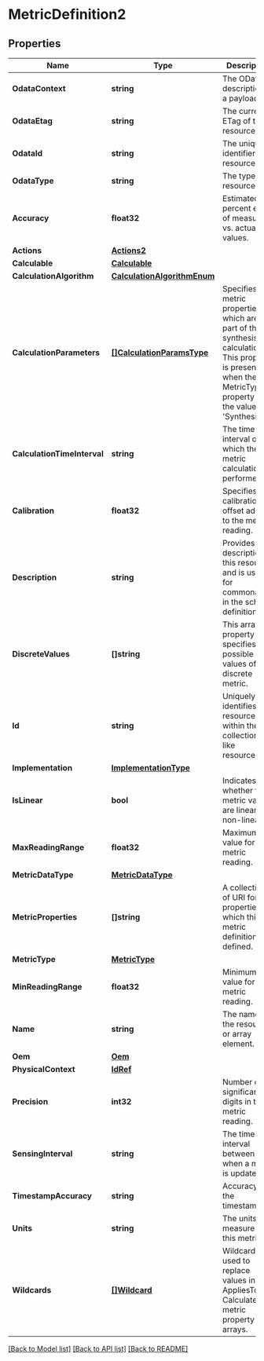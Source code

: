 # MetricDefinition2

## Properties
Name | Type | Description | Notes
------------ | ------------- | ------------- | -------------
**OdataContext** | **string** | The OData description of a payload. | [optional] 
**OdataEtag** | **string** | The current ETag of the resource. | [optional] 
**OdataId** | **string** | The unique identifier for a resource. | 
**OdataType** | **string** | The type of a resource. | 
**Accuracy** | **float32** | Estimated percent error of measured vs. actual values. | [optional] 
**Actions** | [**Actions2**](Actions_2.md) |  | [optional] 
**Calculable** | [**Calculable**](Calculable.md) |  | [optional] 
**CalculationAlgorithm** | [**CalculationAlgorithmEnum**](CalculationAlgorithmEnum.md) |  | [optional] 
**CalculationParameters** | [**[]CalculationParamsType**](CalculationParamsType.md) | Specifies the metric properties which are part of the synthesis calculation.  This property is present when the MetricType property has the value &#39;Synthesized&#39;. | [optional] 
**CalculationTimeInterval** | **string** | The time interval over which the metric calculation is performed. | [optional] 
**Calibration** | **float32** | Specifies the calibration offset added to the metric reading. | [optional] 
**Description** | **string** | Provides a description of this resource and is used for commonality  in the schema definitions. | [optional] 
**DiscreteValues** | **[]string** | This array property specifies possible values of a discrete metric. | [optional] 
**Id** | **string** | Uniquely identifies the resource within the collection of like resources. | 
**Implementation** | [**ImplementationType**](ImplementationType.md) |  | [optional] 
**IsLinear** | **bool** | Indicates whether the metric values are linear (vs non-linear). | [optional] 
**MaxReadingRange** | **float32** | Maximum value for metric reading. | [optional] 
**MetricDataType** | [**MetricDataType**](MetricDataType.md) |  | [optional] 
**MetricProperties** | **[]string** | A collection of URI for the properties on which this metric definition is defined. | [optional] 
**MetricType** | [**MetricType**](MetricType.md) |  | [optional] 
**MinReadingRange** | **float32** | Minimum value for metric reading. | [optional] 
**Name** | **string** | The name of the resource or array element. | 
**Oem** | [**Oem**](Oem.md) |  | [optional] 
**PhysicalContext** | [**IdRef**](idRef.md) |  | [optional] 
**Precision** | **int32** | Number of significant digits in the metric reading. | [optional] 
**SensingInterval** | **string** | The time interval between when a metric is updated. | [optional] 
**TimestampAccuracy** | **string** | Accuracy of the timestamp. | [optional] 
**Units** | **string** | The units of measure for this metric. | [optional] 
**Wildcards** | [**[]Wildcard**](Wildcard.md) | Wildcards used to replace values in AppliesTo and Calculates metric property arrays. | [optional] 

[[Back to Model list]](../README.md#documentation-for-models) [[Back to API list]](../README.md#documentation-for-api-endpoints) [[Back to README]](../README.md)


